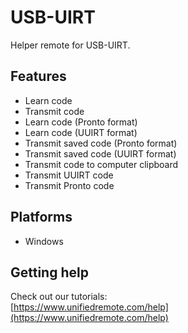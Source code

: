 # USB-UIRT
Helper remote for USB-UIRT.

## Features
*  Learn code
*  Transmit code
*  Learn code (Pronto format)
*  Learn code (UUIRT format)
*  Transmit saved code (Pronto format)
*  Transmit saved code (UUIRT format)
*  Transmit code to computer clipboard
*  Transmit UUIRT code
*  Transmit Pronto code

## Platforms
* Windows

## Getting help
Check out our tutorials: <br>
[https://www.unifiedremote.com/help](https://www.unifiedremote.com/help)
